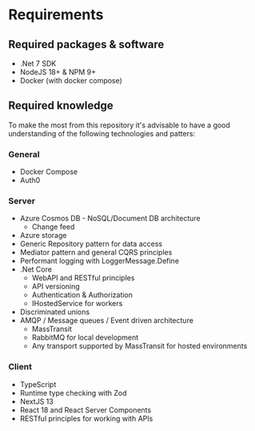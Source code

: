 # Requirements

## Required packages & software

- .Net 7 SDK
- NodeJS 18+ & NPM 9+
- Docker (with docker compose)

## Required knowledge

To make the most from this repository it's advisable to have a good understanding of the following technologies and patters:

### General

- Docker Compose
- Auth0

### Server

- Azure Cosmos DB - NoSQL/Document DB architecture
  - Change feed
- Azure storage
- Generic Repository pattern for data access
- Mediator pattern and general CQRS principles
- Performant logging with LoggerMessage.Define
- .Net Core
  - WebAPI and RESTful principles
  - API versioning
  - Authentication & Authorization
  - IHostedService for workers
- Discriminated unions
- AMQP / Message queues / Event driven architecture
  - MassTransit
  - RabbitMQ for local development
  - Any transport supported by MassTransit for hosted environments

### Client

- TypeScript
- Runtime type checking with Zod
- NextJS 13
- React 18 and React Server Components
- RESTful principles for working with APIs
